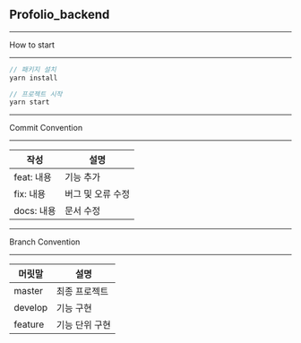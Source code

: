 ## Profolio_backend

---

How to start

---

```jsx
// 패키지 설치
yarn install

// 프로젝트 시작
yarn start
```

---

Commit Convention

---

| 작성 | 설명 |
| --- | --- |
| feat: 내용 | 기능 추가 |
| fix: 내용 | 버그 및 오류 수정 |
| docs: 내용 | 문서 수정 |

---

Branch Convention

---

| 머릿말 | 설명 |
| --- | --- |
| master | 최종 프로젝트 |
| develop | 기능 구현 |
| feature | 기능 단위 구현 |